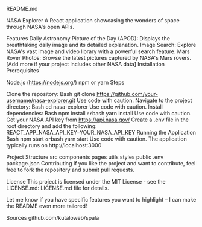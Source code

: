 README.md

NASA Explorer
A React application showcasing the wonders of space through NASA's open APIs.

Features
Daily Astronomy Picture of the Day (APOD): Displays the breathtaking daily image and its detailed explanation.
Image Search: Explore NASA's vast image and video library with a powerful search feature.
Mars Rover Photos: Browse the latest pictures captured by NASA's Mars rovers.
[Add more if your project includes other NASA data]
Installation
Prerequisites

Node.js (https://nodejs.org/)
npm or yarn
Steps

Clone the repository:
Bash
git clone https://github.com/your-username/nasa-explorer.git
Use code with caution.
Navigate to the project directory:
Bash
cd nasa-explorer
Use code with caution.
Install dependencies:
Bash
npm install 
` or `bash
yarn install
Use code with caution.
Get your NASA API key from https://api.nasa.gov/
Create a .env file in the root directory and add the following:
REACT_APP_NASA_API_KEY=YOUR_NASA_API_KEY 
Running the Application
Bash
npm start
` or `bash
yarn start
Use code with caution.
The application typically runs on http://localhost:3000

Project Structure
src
components
pages
utils
styles
public
.env
package.json
Contributing
If you like the project and want to contribute, feel free to fork the repository and submit pull requests.

License
This project is licensed under the MIT License - see the LICENSE.md: LICENSE.md file for details.

Let me know if you have specific features you want to highlight – I can make the README even more tailored!

Sources
github.com/kutaloweb/spala